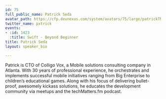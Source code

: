```yaml
---
id: 75
full_public_name: Patrick Seda
avatar_path: https://cfp.devnexus.com/system/avatars/75/large/patrickTM_490.png?1506458619
twitter_name: pxtrick
events:
- :id: 1423
  :title: Swift - Beyond Beginner
title: Patrick Seda
layout: speaker_bio

---
```

Patrick is CTO of Colligo Vox, a Mobile solutions consulting company in Atlanta. With 30 years of professional experience, he orchestrates and implements successful mobile initiatives ranging from Big Enterprise to children’s educational games. Along with his focus of delivering bullet-proof, awesomely kickass solutions, he educates the development community via meetups and the techMatters.fm podcast.
